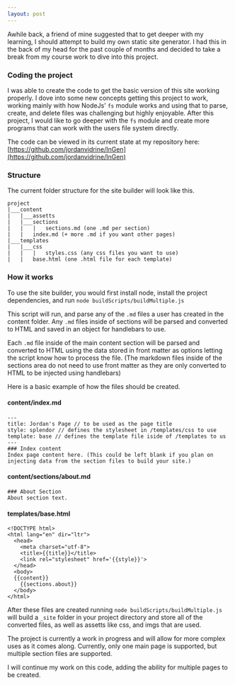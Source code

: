 ```yaml
---
layout: post
---
```

Awhile back, a friend of mine suggested that to get deeper with my learning, I should attempt to build my own static site generator. I had this in the back of my head for the past couple of months and decided to take a break from my course work to dive into this project.

<!--more-->

### Coding the project
I was able to create the code to get the basic version of this site working properly. I dove into some new concepts getting this project to work, working mainly with how NodeJs' ```fs``` module works and using that to parse, create, and delete files was challenging but highly enjoyable. After this project, I would like to go deeper with the ```fs``` module and create more programs that can work with the users file system directly.

The code can be viewed in its current state at my repository here: [https://github.com/jordanvidrine/InGen](https://github.com/jordanvidrine/InGen)

### Structure
The current folder structure for the site builder will look like this.

```
project
|___content
|   |___assetts
|   |___sections
|   |   |   sections.md (one .md per section)
|   |   index.md (+ more .md if you want other pages)       
|___templates
|   |___css
|   |   |   styles.css (any css files you want to use)
|   |   base.html (one .html file for each template)
```

### How it works
To use the site builder, you would first install node, install the project dependencies, and run ```node buildScripts/buildMultiple.js```

This script will run, and parse any of the ```.md``` files a user has created in the content folder. Any ```.md``` files inside of sections will be parsed and converted to HTML and saved in an object for handlebars to use.

Each ```.md``` file inside of the main content section will be parsed and converted to HTML using the data stored in front matter as options letting the script know how to process the file. (The markdown files inside of the sections area do not need to use front matter as they are only converted to HTML to be injected using handlebars)

Here is a basic example of how the files should be created.

#### content/index.md
```
---
title: Jordan's Page // to be used as the page title
style: splendor // defines the stylesheet in /templates/css to use
template: base // defines the template file iside of /templates to us
---
### Index content
Index page content here. (This could be left blank if you plan on injecting data from the section files to build your site.)
```

#### content/sections/about.md
```
### About Section
About section text.
```

#### templates/base.html
```
<!DOCTYPE html>
<html lang="en" dir="ltr">
  <head>
    <meta charset="utf-8">
    <title>{{title}}</title>
    <link rel="stylesheet" href='{{style}}'>
  </head>
  <body>
  {{content}}
    {{sections.about}}
  </body>
</html>
```
After these files are created running ```node buildScripts/buildMultiple.js``` will build a ```_site``` folder in your project directory and store all of the converted files, as well as assetts like css, and imgs that are used.

The project is currently a work in progress and will allow for more complex uses as it comes along. Currently, only one main page is supported, but multiple section files are supported.

I will continue my work on this code, adding the ability for multiple pages to be created.
